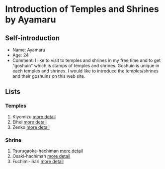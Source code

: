 # Introduction of Temples and Shrines by Ayamaru

## Self-introduction
+ Name: Ayamaru
+ Age: 24
+ Comment: I like to visit to temples and shrines in my free time and to get "goshuin" which is stamps of temples and shrines.
Goshuin is unique in each temples and shrines.
I would like to introduce the temples/shrines and their goshuins on this web site.

## Lists

### Temples
1. Kiyomizu [more detail](https://htc-ayano.github.io/sample3/docs/kiyomizu.md)
2. Eihei [more detail](docs/kiyomizu.md)
3. Zenko [more detail](docs/kiyomizu.md)

### Shrine
1. Tsurugaoka-hachiman [more detail](docs/kiyomizu.md)
2. Osaki-hachiman [more detail](docs/kiyomizu.md)
3. Fuchimi-inari [more detail](docs/kiyomizu.md)
